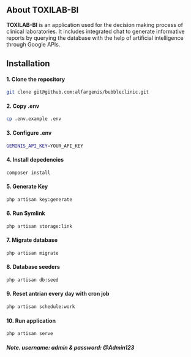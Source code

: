 ## About TOXILAB-BI

<b>TOXILAB-BI</b> is an application used for the decision making process of clinical laboratories. It includes integrated chat to generate informative reports by querying the database with the help of artificial intelligence through Google APIs.

## Installation

#### 1. Clone the repository

```sh
git clone git@github.com:alfargenis/bubbleclinic.git
```

#### 2. Copy .env

```sh
cp .env.example .env
```

#### 3. Configure .env

```sh
GEMINIS_API_KEY=YOUR_API_KEY

```

#### 4. Install depedencies

```sh
composer install
```

#### 5. Generate Key

```sh
php artisan key:generate
```

#### 6. Run Symlink

```sh
php artisan storage:link
```

#### 7. Migrate database

```sh
php artisan migrate
```

#### 8. Database seeders

```sh
php artisan db:seed
```

#### 9. Reset antrian every day with cron job

```sh
php artisan schedule:work
```

#### 10. Run application

```sh
php artisan serve
```
#### <i><b>Note. username: admin & password: @Admin123</b></i>